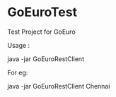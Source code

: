 # GoEuroTest
Test Project for GoEuro

Usage :

java -jar GoEuroRestClient <cityName>

For eg:

java -jar GoEuroRestClient Chennai
